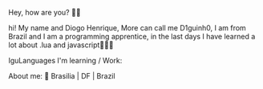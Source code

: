 Hey, how are you? 👋🏼

hi! My name and Diogo Henrique, More can call me D1guinh0, I am from Brazil and I am a programming apprentice, in the last days I have learned a lot
about .lua and javascript👨🏻‍💻

IguLanguages ​​I'm learning / Work:

About me:
📍 Brasilia | DF | Brazil
